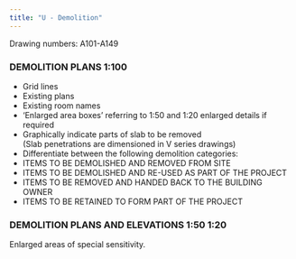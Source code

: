 ```yaml
---
title: "U - Demolition"
---
```

Drawing numbers: A101-A149

### DEMOLITION PLANS 1:100

-   Grid lines
-   Existing plans
-   Existing room names
-   ‘Enlarged area boxes’ referring to 1:50 and 1:20 enlarged details if required
-   Graphically indicate parts of slab to be removed  
    (Slab penetrations are dimensioned in V series drawings)
-   Differentiate between the following demolition categories:
-   ITEMS TO BE DEMOLISHED AND REMOVED FROM SITE
-   ITEMS TO BE DEMOLISHED AND RE-USED AS PART OF THE PROJECT
-   ITEMS TO BE REMOVED AND HANDED BACK TO THE BUILDING OWNER
-   ITEMS TO BE RETAINED TO FORM PART OF THE PROJECT

### DEMOLITION PLANS AND ELEVATIONS 1:50 1:20

Enlarged areas of special sensitivity.